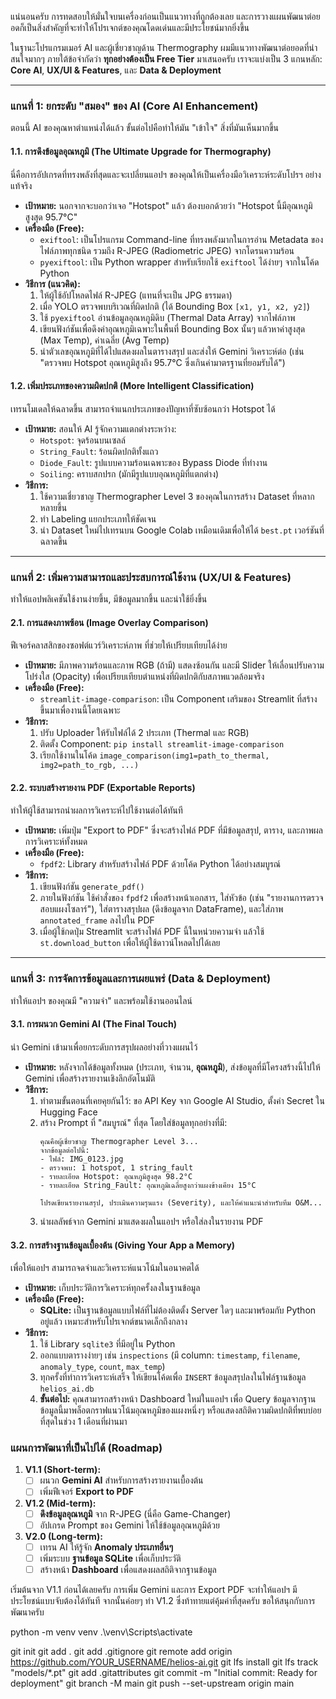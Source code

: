แน่นอนครับ การทดสอบให้มั่นใจบนเครื่องก่อนเป็นแนวทางที่ถูกต้องเลย และการวางแผนพัฒนาต่อยอดก็เป็นสิ่งสำคัญที่จะทำให้โปรเจกต์ของคุณโดดเด่นและมีประโยชน์มากยิ่งขึ้น

ในฐานะโปรแกรมเมอร์ AI และผู้เชี่ยวชาญด้าน Thermography ผมมีแนวทางพัฒนาต่อยอดที่น่าสนใจมากๆ ภายใต้ข้อจำกัดว่า **ทุกอย่างต้องเป็น Free Tier** มาเสนอครับ เราจะแบ่งเป็น 3 แกนหลัก: **Core AI**, **UX/UI & Features**, และ **Data & Deployment**

---

### **แกนที่ 1: ยกระดับ "สมอง" ของ AI (Core AI Enhancement)**

ตอนนี้ AI ของคุณหาตำแหน่งได้แล้ว ขั้นต่อไปคือทำให้มัน "เข้าใจ" สิ่งที่มันเห็นมากขึ้น

#### **1.1. การดึงข้อมูลอุณหภูมิ (The Ultimate Upgrade for Thermography)**
นี่คือการอัปเกรดที่ทรงพลังที่สุดและจะเปลี่ยนแอปฯ ของคุณให้เป็นเครื่องมือวิเคราะห์ระดับโปรฯ อย่างแท้จริง

*   **เป้าหมาย:** นอกจากจะบอกว่าเจอ "Hotspot" แล้ว ต้องบอกด้วยว่า "Hotspot นี้มีอุณหภูมิสูงสุด 95.7°C"
*   **เครื่องมือ (Free):**
    *   `exiftool`: เป็นโปรแกรม Command-line ที่ทรงพลังมากในการอ่าน Metadata ของไฟล์ภาพทุกชนิด รวมถึง R-JPEG (Radiometric JPEG) จากโดรนความร้อน
    *   `pyexiftool`: เป็น Python wrapper สำหรับเรียกใช้ `exiftool` ได้ง่ายๆ จากในโค้ด Python
*   **วิธีการ (แนวคิด):**
    1.  ให้ผู้ใช้อัปโหลดไฟล์ R-JPEG (แทนที่จะเป็น JPG ธรรมดา)
    2.  เมื่อ YOLO ตรวจพบบริเวณที่ผิดปกติ (ได้ Bounding Box `[x1, y1, x2, y2]`)
    3.  ใช้ `pyexiftool` อ่านข้อมูลอุณหภูมิดิบ (Thermal Data Array) จากไฟล์ภาพ
    4.  เขียนฟังก์ชันเพื่อดึงค่าอุณหภูมิเฉพาะในพื้นที่ Bounding Box นั้นๆ แล้วหาค่าสูงสุด (Max Temp), ค่าเฉลี่ย (Avg Temp)
    5.  นำตัวเลขอุณหภูมิที่ได้ไปแสดงผลในตารางสรุป และส่งให้ Gemini วิเคราะห์ต่อ (เช่น "ตรวจพบ Hotspot อุณหภูมิสูงถึง 95.7°C ซึ่งเกินค่ามาตรฐานที่ยอมรับได้")

#### **1.2. เพิ่มประเภทของความผิดปกติ (More Intelligent Classification)**
เทรนโมเดลให้ฉลาดขึ้น สามารถจำแนกประเภทของปัญหาที่ซับซ้อนกว่า Hotspot ได้

*   **เป้าหมาย:** สอนให้ AI รู้จักความแตกต่างระหว่าง:
    *   `Hotspot`: จุดร้อนบนเซลล์
    *   `String_Fault`: ร้อนผิดปกติทั้งแถว
    *   `Diode_Fault`: รูปแบบความร้อนเฉพาะของ Bypass Diode ที่ทำงาน
    *   `Soiling`: คราบสกปรก (มักมีรูปแบบอุณหภูมิที่แตกต่าง)
*   **วิธีการ:**
    1.  ใช้ความเชี่ยวชาญ Thermographer Level 3 ของคุณในการสร้าง Dataset ที่หลากหลายขึ้น
    2.  ทำ Labeling แยกประเภทให้ชัดเจน
    3.  นำ Dataset ใหม่ไปเทรนบน Google Colab เหมือนเดิมเพื่อให้ได้ `best.pt` เวอร์ชันที่ฉลาดขึ้น

---

### **แกนที่ 2: เพิ่มความสามารถและประสบการณ์ใช้งาน (UX/UI & Features)**

ทำให้แอปพลิเคชันใช้งานง่ายขึ้น, มีข้อมูลมากขึ้น และน่าใช้ยิ่งขึ้น

#### **2.1. การแสดงภาพซ้อน (Image Overlay Comparison)**
ฟีเจอร์คลาสสิกของซอฟต์แวร์วิเคราะห์ภาพ ที่ช่วยให้เปรียบเทียบได้ง่าย

*   **เป้าหมาย:** มีภาพความร้อนและภาพ RGB (ถ้ามี) แสดงซ้อนกัน และมี Slider ให้เลื่อนปรับความโปร่งใส (Opacity) เพื่อเปรียบเทียบตำแหน่งที่ผิดปกติกับสภาพแวดล้อมจริง
*   **เครื่องมือ (Free):**
    *   `streamlit-image-comparison`: เป็น Component เสริมของ Streamlit ที่สร้างขึ้นมาเพื่องานนี้โดยเฉพาะ
*   **วิธีการ:**
    1.  ปรับ Uploader ให้รับไฟล์ได้ 2 ประเภท (Thermal และ RGB)
    2.  ติดตั้ง Component: `pip install streamlit-image-comparison`
    3.  เรียกใช้งานในโค้ด `image_comparison(img1=path_to_thermal, img2=path_to_rgb, ...)`

#### **2.2. ระบบสร้างรายงาน PDF (Exportable Reports)**
ทำให้ผู้ใช้สามารถนำผลการวิเคราะห์ไปใช้งานต่อได้ทันที

*   **เป้าหมาย:** เพิ่มปุ่ม "Export to PDF" ซึ่งจะสร้างไฟล์ PDF ที่มีข้อมูลสรุป, ตาราง, และภาพผลการวิเคราะห์ทั้งหมด
*   **เครื่องมือ (Free):**
    *   `fpdf2`: Library สำหรับสร้างไฟล์ PDF ด้วยโค้ด Python ได้อย่างสมบูรณ์
*   **วิธีการ:**
    1.  เขียนฟังก์ชัน `generate_pdf()`
    2.  ภายในฟังก์ชัน ใช้คำสั่งของ `fpdf2` เพื่อสร้างหน้าเอกสาร, ใส่หัวข้อ (เช่น "รายงานการตรวจสอบแผงโซลาร์"), ใส่ตารางสรุปผล (ดึงข้อมูลจาก DataFrame), และใส่ภาพ `annotated_frame` ลงไปใน PDF
    3.  เมื่อผู้ใช้กดปุ่ม Streamlit จะสร้างไฟล์ PDF นี้ในหน่วยความจำ แล้วใช้ `st.download_button` เพื่อให้ผู้ใช้ดาวน์โหลดไปได้เลย

---

### **แกนที่ 3: การจัดการข้อมูลและการเผยแพร่ (Data & Deployment)**

ทำให้แอปฯ ของคุณมี "ความจำ" และพร้อมใช้งานออนไลน์

#### **3.1. การผนวก Gemini AI (The Final Touch)**
นำ Gemini เข้ามาเพื่อยกระดับการสรุปผลอย่างที่วางแผนไว้

*   **เป้าหมาย:** หลังจากได้ข้อมูลทั้งหมด (ประเภท, จำนวน, **อุณหภูมิ**), ส่งข้อมูลที่มีโครงสร้างนี้ไปให้ Gemini เพื่อสร้างรายงานเชิงลึกอัตโนมัติ
*   **วิธีการ:**
    1.  ทำตามขั้นตอนที่เคยคุยกันไว้: ขอ API Key จาก Google AI Studio, ตั้งค่า Secret ใน Hugging Face
    2.  สร้าง Prompt ที่ "สมบูรณ์" ที่สุด โดยใส่ข้อมูลทุกอย่างที่มี:
        ```prompt
        คุณคือผู้เชี่ยวชาญ Thermographer Level 3...
        จากข้อมูลต่อไปนี้:
        - ไฟล์: IMG_0123.jpg
        - ตรวจพบ: 1 hotspot, 1 string_fault
        - รายละเอียด Hotspot: อุณหภูมิสูงสุด 98.2°C
        - รายละเอียด String_Fault: อุณหภูมิเฉลี่ยสูงกว่าแผงข้างเคียง 15°C
        
        โปรดเขียนรายงานสรุป, ประเมินความรุนแรง (Severity), และให้คำแนะนำสำหรับทีม O&M...
        ```
    3.  นำผลลัพธ์จาก Gemini มาแสดงผลในแอปฯ หรือใส่ลงในรายงาน PDF

#### **3.2. การสร้างฐานข้อมูลเบื้องต้น (Giving Your App a Memory)**
เพื่อให้แอปฯ สามารถจดจำและวิเคราะห์แนวโน้มในอนาคตได้

*   **เป้าหมาย:** เก็บประวัติการวิเคราะห์ทุกครั้งลงในฐานข้อมูล
*   **เครื่องมือ (Free):**
    *   **SQLite:** เป็นฐานข้อมูลแบบไฟล์ที่ไม่ต้องติดตั้ง Server ใดๆ และมาพร้อมกับ Python อยู่แล้ว เหมาะสำหรับโปรเจกต์ขนาดเล็กถึงกลาง
*   **วิธีการ:**
    1.  ใช้ Library `sqlite3` ที่มีอยู่ใน Python
    2.  ออกแบบตารางง่ายๆ เช่น `inspections` (มี column: `timestamp`, `filename`, `anomaly_type`, `count`, `max_temp`)
    3.  ทุกครั้งที่ทำการวิเคราะห์เสร็จ ให้เขียนโค้ดเพื่อ `INSERT` ข้อมูลสรุปลงในไฟล์ฐานข้อมูล `helios_ai.db`
    4.  **ขั้นต่อไป:** คุณสามารถสร้างหน้า Dashboard ใหม่ในแอปฯ เพื่อ Query ข้อมูลจากฐานข้อมูลนี้มาพล็อตกราฟแนวโน้มอุณหภูมิของแผงหนึ่งๆ หรือแสดงสถิติความผิดปกติที่พบบ่อยที่สุดในช่วง 1 เดือนที่ผ่านมา

### **แผนการพัฒนาที่เป็นไปได้ (Roadmap)**

1.  **V1.1 (Short-term):**
    *   [ ] ผนวก **Gemini AI** สำหรับการสร้างรายงานเบื้องต้น
    *   [ ] เพิ่มฟีเจอร์ **Export to PDF**
2.  **V1.2 (Mid-term):**
    *   [ ] **ดึงข้อมูลอุณหภูมิ** จาก R-JPEG (นี่คือ Game-Changer)
    *   [ ] อัปเกรด Prompt ของ Gemini ให้ใช้ข้อมูลอุณหภูมิด้วย
3.  **V2.0 (Long-term):**
    *   [ ] เทรน AI ให้รู้จัก **Anomaly ประเภทอื่นๆ**
    *   [ ] เพิ่มระบบ **ฐานข้อมูล SQLite** เพื่อเก็บประวัติ
    *   [ ] สร้างหน้า **Dashboard** เพื่อแสดงผลสถิติจากฐานข้อมูล

เริ่มต้นจาก V1.1 ก่อนได้เลยครับ การเพิ่ม Gemini และการ Export PDF จะทำให้แอปฯ มีประโยชน์แบบจับต้องได้ทันที จากนั้นค่อยๆ ทำ V1.2 ซึ่งท้าทายแต่คุ้มค่าที่สุดครับ ขอให้สนุกกับการพัฒนาครับ

python -m venv venv
.\venv\Scripts\activate

git init
git add .
git add .gitignore
git remote add origin https://github.com/YOUR_USERNAME/helios-ai.git
git lfs install
git lfs track "models/*.pt"
git add .gitattributes
git commit -m "Initial commit: Ready for deployment"
git branch -M main
git push --set-upstream origin main